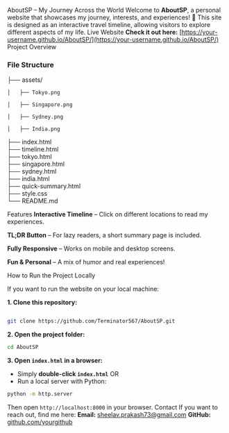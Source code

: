 AboutSP – My Journey Across the World
Welcome to **AboutSP**, a personal website that showcases my journey, interests, and experiences! 🚀 This site is designed as an interactive travel timeline, allowing visitors to explore different aspects of my life.
Live Website
**Check it out here:** [https://your-username.github.io/AboutSP/](https://your-username.github.io/AboutSP/)
Project Overview
### **File Structure**

├── assets/  

    │   ├── Tokyo.png  

    │   ├── Singapore.png  

    │   ├── Sydney.png  

    │   ├── India.png  

├── index.html      
├── timeline.html   
├── tokyo.html      
├── singapore.html  
├── sydney.html     
├── india.html      
├── quick-summary.html  
├── style.css       
└── README.md       


Features
**Interactive Timeline** – Click on different locations to read my experiences. 

**TL;DR Button** – For lazy readers, a short summary page is included.  

**Fully Responsive** – Works on mobile and desktop screens.  

**Fun & Personal** – A mix of humor and real experiences!  

How to Run the Project Locally  

If you want to run the website on your local machine:  

**1. Clone this repository:**  

```sh  

git clone https://github.com/Terminator567/AboutSP.git  
```
**2. Open the project folder:**  

```sh
cd AboutSP
```
**3. Open `index.html` in a browser:**  

- Simply **double-click `index.html`** OR
- Run a local server with Python:
```sh
python -m http.server
```
Then open `http://localhost:8000` in your browser.
Contact
If you want to reach out, find me here:
**Email:** sheelav.prakash73@gmail.com
**GitHub:** [github.com/yourgithub](https://github.com/Terminator567)

